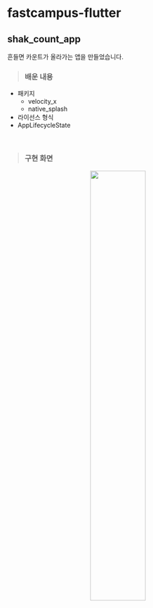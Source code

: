 # fastcampus-flutter

## shak_count_app
흔들면 카운트가 올라가는 앱을 만들었습니다.
<br>
>### 배운 내용
- 패키지
  - velocity_x
  - native_splash
- 라이선스 형식
- AppLifecycleState
<br>

>### 구현 화면
<div align="center">
  <img width="50%" src="https://github.com/DainoJung/fastcampus-flutter/assets/117745618/36d2d690-94df-4508-beaf-081f7e32d5e9"/>
</div>

  
